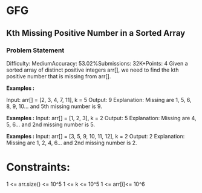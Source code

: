 # GFG

## Kth Missing Positive Number in a Sorted Array

### Problem Statement 
Difficulty: MediumAccuracy: 53.02%Submissions: 32K+Points: 4
Given a sorted array of distinct positive integers arr[], we need to find the kth positive number that is missing from arr[].  

**Examples :**

Input: arr[] = [2, 3, 4, 7, 11], k = 5
Output: 9
Explanation: Missing are 1, 5, 6, 8, 9, 10… and 5th missing number is 9.

**Examples :**
Input: arr[] = [1, 2, 3], k = 2
Output: 5
Explanation: Missing are 4, 5, 6… and 2nd missing number is 5.

**Examples :**
Input: arr[] = [3, 5, 9, 10, 11, 12], k = 2
Output: 2
Explanation: Missing are 1, 2, 4, 6… and 2nd missing number is 2.


# Constraints:
1 <= arr.size() <= 10^5
1 <= k <= 10^5
1 <= arr[i]<= 10^6